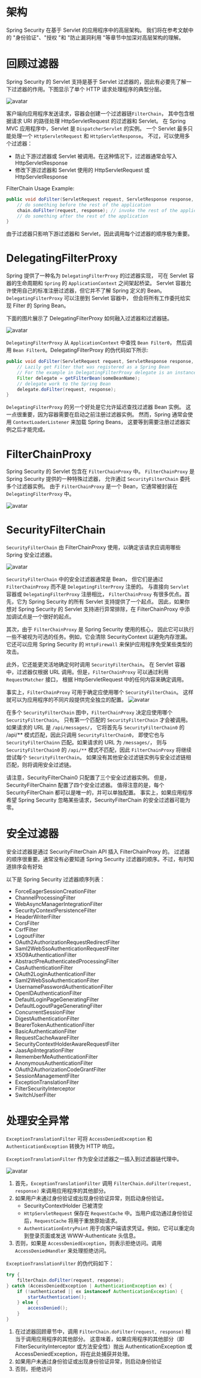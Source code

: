 # 架构
Spring Security 在基于 Servlet 的应用程序中的高层架构。
我们将在参考文献中的 "身份验证"、"授权 "和 "防止漏洞利用 "等章节中加深对高层架构的理解。
# 回顾过滤器
Spring Security 的 Servlet 支持是基于 Servlet 过滤器的，因此有必要先了解一下过滤器的作用。下图显示了单个 HTTP 请求处理程序的典型分层。

![avatar](./img/filterchain.png)

客户端向应用程序发送请求，容器会创建一个过滤器链`FilterChain`，
其中包含根据请求 URI 的路径处理 HttpServletRequest 的过滤器和 Servlet。
在 Spring MVC 应用程序中，Servlet 是 `DispatcherServlet` 的实例。
一个 Servlet 最多只能处理一个 `HttpServletRequest` 和 `HttpServletResponse`。
不过，可以使用多个过滤器：

- 防止下游过滤器或 Servlet 被调用。在这种情况下，过滤器通常会写入 HttpServletResponse
- 修改下游过滤器和 Servlet 使用的 HttpServletRequest 或 HttpServletResponse

FilterChain Usage Example:

```java
public void doFilter(ServletRequest request, ServletResponse response, FilterChain chain) {
    // do something before the rest of the application
    chain.doFilter(request, response); // invoke the rest of the application
    // do something after the rest of the application
}
```

由于过滤器只影响下游过滤器和 Servlet，因此调用每个过滤器的顺序极为重要。

# DelegatingFilterProxy

Spring 提供了一种名为 `DelegatingFilterProxy` 的过滤器实现，
可在 Servlet 容器的生命周期和 `Spring` 的 `ApplicationContext` 之间架起桥梁。
Servlet 容器允许使用自己的标准注册过滤器，但它并不了解 Spring 定义的 Bean。
`DelegatingFilterProxy` 可以注册到 Servlet 容器中，
但会将所有工作委托给实现 Filter 的 Spring Bean。

下面的图片展示了 DelegatingFilterProxy 如何融入过滤器和过滤器链。

![avatar](./img/delegatingfilterproxy.png)

`DelegatingFilterProxy` 从 `ApplicationContext` 中查找 `Bean Filter0`，
然后调用 `Bean Filter0`。DelegatingFilterProxy 的伪代码如下所示:

```java
public void doFilter(ServletRequest request, ServletResponse response, FilterChain chain) {
	// Lazily get Filter that was registered as a Spring Bean
	// For the example in DelegatingFilterProxy delegate is an instance of Bean Filter0
	Filter delegate = getFilterBean(someBeanName);
	// delegate work to the Spring Bean
	delegate.doFilter(request, response);
}
```

`DelegatingFilterProxy` 的另一个好处是它允许延迟查找过滤器 Bean 实例。
这一点很重要，因为容器需要在启动之前注册过滤器实例。
然而，Spring 通常会使用 `ContextLoaderListener` 来加载 Spring Beans，
这要等到需要注册过滤器实例之后才能完成。

# FilterChainProxy
Spring Security 的 Servlet 包含在 `FilterChainProxy` 中。
`FilterChainProxy` 是 Spring Security 提供的一种特殊过滤器，
允许通过 `SecurityFilterChain` 委托多个过滤器实例。
由于 `FilterChainProxy` 是一个 Bean，它通常被封装在 `DelegatingFilterProxy` 中。

![avatar](./img/filterchainproxy.png)

# SecurityFilterChain
`SecurityFilterChain` 由 FilterChainProxy 使用，以确定该请求应调用哪些 Spring 安全过滤器。

![avatar](./img/securityfilterchain.png)

`SecurityFilterChain` 中的安全过滤器通常是 Bean，
但它们是通过 `FilterChainProxy` 而不是 `DelegatingFilterProxy` 注册的。
与直接向 `Servlet` 容器或 `DelegatingFilterProxy` 注册相比，
`FilterChainProxy` 有很多优点。首先，它为 Spring Security 的所有 Servlet 支持提供了一个起点。
因此，如果你想对 Spring Security 的 Servlet 支持进行异常排除，在 FilterChainProxy 中添加调试点是一个很好的起点。

其次，由于 `FilterChainProxy` 是 Spring Security 使用的核心，
因此它可以执行一些不被视为可选的任务。例如，它会清除 SecurityContext 以避免内存泄漏。
它还可以应用 Spring Security 的 `HttpFirewall` 来保护应用程序免受某些类型的攻击。

此外，它还能更灵活地确定何时调用 `SecurityFilterChain`。
在 Servlet 容器中，过滤器仅根据 URL 调用。但是，`FilterChainProxy` 可以通过利用 `RequestMatcher` 接口，
根据 HttpServletRequest 中的任何内容来确定调用。

事实上，`FilterChainProxy` 可用于确定应使用哪个 `SecurityFilterChain`。
这样就可以为应用程序的不同片段提供完全独立的配置。
![avatar](./img/multi-securityfilterchain.png)

在多个 `SecurityFilterChain` 图中，`FilterChainProxy` 决定应使用哪个 `SecurityFilterChain`。
只有第一个匹配的 `SecurityFilterChain` 才会被调用。如果请求的 URL 是 `/api/messages/`，
它将首先与 `SecurityFilterChain0` 的 /api/** 模式匹配，因此只调用 `SecurityFilterChain0`，
即使它也与 `SecurityFilterChainn` 匹配。如果请求的 URL 为 `/messages/`，
则与 `SecurityFilterChain0` 的 `/api/**` 模式不匹配，因此 `FilterChainProxy` 将继续尝试每个 `SecurityFilterChain`。
如果没有其他安全过滤链实例与安全过滤链相匹配，则将调用安全过滤链。

请注意，SecurityFilterChain0 只配置了三个安全过滤器实例。
但是，SecurityFilterChainn 配置了四个安全过滤器。
值得注意的是，每个 SecurityFilterChain 都可以是唯一的，并可以单独配置。
事实上，如果应用程序希望 Spring Security 忽略某些请求，SecurityFilterChain 的安全过滤器可能为零。

# 安全过滤器
安全过滤器是通过 SecurityFilterChain API 插入 FilterChainProxy 的。
过滤器的顺序很重要。通常没有必要知道 Spring Security 过滤器的顺序。不过，有时知道排序会有好处

以下是 Spring Security 过滤器顺序列表：
- ForceEagerSessionCreationFilter
- ChannelProcessingFilter
- WebAsyncManagerIntegrationFilter
- SecurityContextPersistenceFilter
- HeaderWriterFilter
- CorsFilter
- CsrfFilter
- LogoutFilter
- OAuth2AuthorizationRequestRedirectFilter
- Saml2WebSsoAuthenticationRequestFilter
- X509AuthenticationFilter
- AbstractPreAuthenticatedProcessingFilter
- CasAuthenticationFilter
- OAuth2LoginAuthenticationFilter
- Saml2WebSsoAuthenticationFilter
- UsernamePasswordAuthenticationFilter
- OpenIDAuthenticationFilter
- DefaultLoginPageGeneratingFilter
- DefaultLogoutPageGeneratingFilter
- ConcurrentSessionFilter
- DigestAuthenticationFilter
- BearerTokenAuthenticationFilter
- BasicAuthenticationFilter
- RequestCacheAwareFilter
- SecurityContextHolderAwareRequestFilter
- JaasApiIntegrationFilter
- RememberMeAuthenticationFilter
- AnonymousAuthenticationFilter
- OAuth2AuthorizationCodeGrantFilter
- SessionManagementFilter
- ExceptionTranslationFilter
- FilterSecurityInterceptor
- SwitchUserFilter

# 处理安全异常
`ExceptionTranslationFilter` 可将 `AccessDeniedException` 和 `AuthenticationException` 转换为 HTTP 响应。

`ExceptionTranslationFilter` 作为安全过滤器之一插入到过滤器链代理中。

![avatar](./img/exceptiontranslationfilter.png)

1. 首先，`ExceptionTranslationFilter` 调用 `FilterChain.doFilter(request, response)` 来调用应用程序的其他部分。
2. 如果用户未通过身份验证或出现身份验证异常，则启动身份验证。
   - SecurityContextHolder 已被清空
   - `HttpServletRequest` 保存在 `RequestCache` 中。当用户成功通过身份验证后，`RequestCache` 将用于重放原始请求。
   - `AuthenticationEntryPoint` 用于向客户端请求凭证。例如，它可以重定向到登录页面或发送 WWW-Authenticate 头信息。
3. 否则，如果是 `AccessDeniedException`，则表示拒绝访问。调用 `AccessDeniedHandler` 来处理拒绝访问。

`ExceptionTranslationFilter` 的伪代码如下：
```java
try {
    filterChain.doFilter(request, response); 
} catch (AccessDeniedException | AuthenticationException ex) {
    if (!authenticated || ex instanceof AuthenticationException) {
        startAuthentication();
    } else {
        accessDenied();
    }
}
```
1. 在过滤器回顾章节中，调用 `FilterChain.doFilter(request, response)` 相当于调用应用程序的其他部分。
这意味着，如果应用程序的其他部分（即 FilterSecurityInterceptor 或方法安全性）抛出 AuthenticationException 或 AccessDeniedException，将在此处捕获并处理。
2. 如果用户未通过身份验证或出现身份验证异常，则启动身份验证
3. 否则，拒绝访问